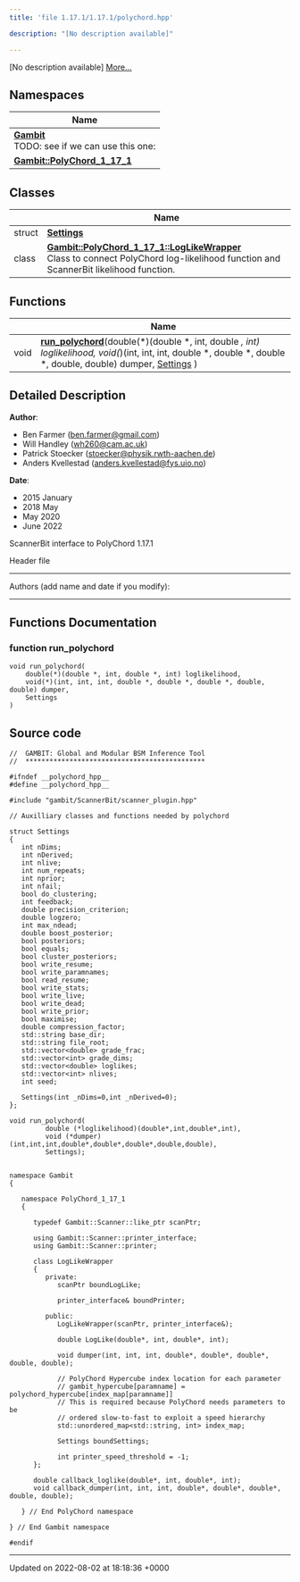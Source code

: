 ```yaml
---
title: 'file 1.17.1/1.17.1/polychord.hpp'

description: "[No description available]"

---
```







[No description available] [More...](#detailed-description)

## Namespaces

| Name           |
| -------------- |
| **[Gambit](/documentation/code/main/namespaces/namespacegambit/)** <br>TODO: see if we can use this one:  |
| **[Gambit::PolyChord_1_17_1](/documentation/code/main/namespaces/namespacegambit_1_1polychord__1__17__1/)**  |

## Classes

|                | Name           |
| -------------- | -------------- |
| struct | **[Settings](/documentation/code/main/classes/structsettings/)**  |
| class | **[Gambit::PolyChord_1_17_1::LogLikeWrapper](/documentation/code/main/classes/classgambit_1_1polychord__1__17__1_1_1loglikewrapper/)** <br>Class to connect PolyChord log-likelihood function and ScannerBit likelihood function.  |

## Functions

|                | Name           |
| -------------- | -------------- |
| void | **[run_polychord](/documentation/code/main/files/1_817_81_2polychord_8hpp/#function-run-polychord)**(double(*)(double *, int, double *, int) loglikelihood, void(*)(int, int, int, double *, double *, double *, double, double) dumper, [Settings](/documentation/code/main/classes/structsettings/) ) |

## Detailed Description


**Author**: 

  * Ben Farmer ([ben.farmer@gmail.com](mailto:ben.farmer@gmail.com)) 
  * Will Handley ([wh260@cam.ac.uk](mailto:wh260@cam.ac.uk)) 
  * Patrick Stoecker ([stoecker@physik.rwth-aachen.de](mailto:stoecker@physik.rwth-aachen.de)) 
  * Anders Kvellestad ([anders.kvellestad@fys.uio.no](mailto:anders.kvellestad@fys.uio.no)) 


**Date**: 

  * 2015 January
  * 2018 May
  * May 2020
  * June 2022


ScannerBit interface to PolyChord 1.17.1

Header file



------------------

Authors (add name and date if you modify):



------------------


## Functions Documentation

### function run_polychord

```
void run_polychord(
    double(*)(double *, int, double *, int) loglikelihood,
    void(*)(int, int, int, double *, double *, double *, double, double) dumper,
    Settings 
)
```




## Source code

```
//  GAMBIT: Global and Modular BSM Inference Tool
//  *********************************************

#ifndef __polychord_hpp__
#define __polychord_hpp__

#include "gambit/ScannerBit/scanner_plugin.hpp"

// Auxilliary classes and functions needed by polychord

struct Settings
{
   int nDims;
   int nDerived;
   int nlive;
   int num_repeats;
   int nprior;
   int nfail;
   bool do_clustering;
   int feedback;
   double precision_criterion;
   double logzero;
   int max_ndead;
   double boost_posterior;
   bool posteriors;
   bool equals;
   bool cluster_posteriors;
   bool write_resume;
   bool write_paramnames;
   bool read_resume;
   bool write_stats;
   bool write_live;
   bool write_dead;
   bool write_prior;
   bool maximise;
   double compression_factor;
   std::string base_dir;
   std::string file_root;
   std::vector<double> grade_frac;
   std::vector<int> grade_dims;
   std::vector<double> loglikes;
   std::vector<int> nlives;
   int seed;

   Settings(int _nDims=0,int _nDerived=0);
};

void run_polychord( 
         double (*loglikelihood)(double*,int,double*,int),
         void (*dumper)(int,int,int,double*,double*,double*,double,double), 
         Settings);


namespace Gambit
{

   namespace PolyChord_1_17_1
   {

      typedef Gambit::Scanner::like_ptr scanPtr;

      using Gambit::Scanner::printer_interface;
      using Gambit::Scanner::printer;

      class LogLikeWrapper
      {
         private:
            scanPtr boundLogLike;

            printer_interface& boundPrinter;

         public:
            LogLikeWrapper(scanPtr, printer_interface&);
   
            double LogLike(double*, int, double*, int);

            void dumper(int, int, int, double*, double*, double*, double, double);

            // PolyChord Hypercube index location for each parameter
            // gambit_hypercube[paramname] = polychord_hypercube[index_map[paramname]]
            // This is required because PolyChord needs parameters to be
            // ordered slow-to-fast to exploit a speed hierarchy
            std::unordered_map<std::string, int> index_map;

            Settings boundSettings;

            int printer_speed_threshold = -1;
      };

      double callback_loglike(double*, int, double*, int);
      void callback_dumper(int, int, int, double*, double*, double*, double, double);

   } // End PolyChord namespace

} // End Gambit namespace

#endif
```


-------------------------------

Updated on 2022-08-02 at 18:18:36 +0000
